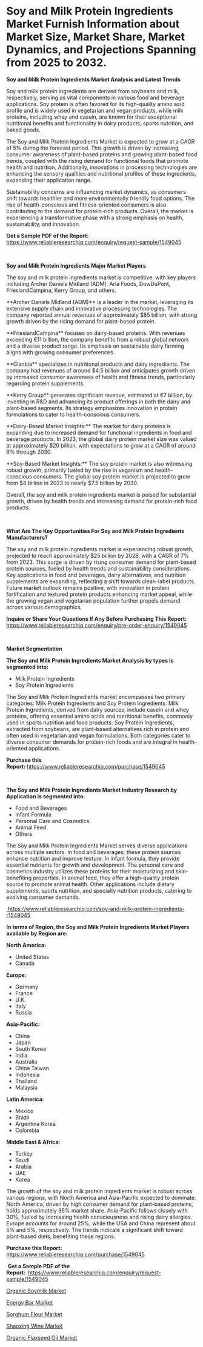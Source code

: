 <p><h1>Soy and Milk Protein Ingredients Market Furnish Information about Market Size, Market Share, Market Dynamics, and Projections Spanning from 2025 to 2032.</h1></p><p><strong>Soy and Milk Protein Ingredients Market Analysis and Latest Trends</strong></p>
<p><p>Soy and milk protein ingredients are derived from soybeans and milk, respectively, serving as vital components in various food and beverage applications. Soy protein is often favored for its high-quality amino acid profile and is widely used in vegetarian and vegan products, while milk proteins, including whey and casein, are known for their exceptional nutritional benefits and functionality in dairy products, sports nutrition, and baked goods.</p><p>The Soy and Milk Protein Ingredients Market is expected to grow at a CAGR of 5% during the forecast period. This growth is driven by increasing consumer awareness of plant-based proteins and growing plant-based food trends, coupled with the rising demand for functional foods that promote health and nutrition. Additionally, innovations in processing technologies are enhancing the sensory qualities and nutritional profiles of these ingredients, expanding their application range. </p><p>Sustainability concerns are influencing market dynamics, as consumers shift towards healthier and more environmentally friendly food options. The rise of health-conscious and fitness-oriented consumers is also contributing to the demand for protein-rich products. Overall, the market is experiencing a transformative phase with a strong emphasis on health, sustainability, and innovation.</p></p>
<p><strong>Get a Sample PDF of the Report:&nbsp;</strong> <a href="https://www.reliableresearchiq.com/enquiry/request-sample/1549045?utm_campaign=904&utm_medium=2&utm_source=Github&utm_content=ia&utm_term=14022025&utm_id=soy-and-milk-protein-ingredients">https://www.reliableresearchiq.com/enquiry/request-sample/1549045</a></p>
<p>&nbsp;</p>
<p><strong>Soy and Milk Protein Ingredients Major Market Players</strong></p>
<p><p>The soy and milk protein ingredients market is competitive, with key players including Archer Daniels Midland (ADM), Arla Foods, DowDuPont, FrieslandCampina, Kerry Group, and others. </p><p>**Archer Daniels Midland (ADM)** is a leader in the market, leveraging its extensive supply chain and innovative processing technologies. The company reported annual revenues of approximately $85 billion, with strong growth driven by the rising demand for plant-based protein.</p><p>**FrieslandCampina** focuses on dairy-based proteins. With revenues exceeding €11 billion, the company benefits from a robust global network and a diverse product range. Its emphasis on sustainable dairy farming aligns with growing consumer preferences.</p><p>**Glanbia** specializes in nutritional products and dairy ingredients. The company had revenues of around $4.5 billion and anticipates growth driven by increased consumer awareness of health and fitness trends, particularly regarding protein supplements.</p><p>**Kerry Group** generates significant revenue, estimated at €7 billion, by investing in R&D and advancing its product offerings in both the dairy and plant-based segments. Its strategy emphasizes innovation in protein formulations to cater to health-conscious consumers.</p><p>**Dairy-Based Market Insights:** The market for dairy proteins is expanding due to increased demand for functional ingredients in food and beverage products. In 2023, the global dairy protein market size was valued at approximately $20 billion, with expectations to grow at a CAGR of around 6% through 2030.</p><p>**Soy-Based Market Insights:** The soy protein market is also witnessing robust growth, primarily fueled by the rise in veganism and health-conscious consumers. The global soy protein market is projected to grow from $4 billion in 2023 to nearly $7.5 billion by 2030.</p><p>Overall, the soy and milk protein ingredients market is poised for substantial growth, driven by health trends and increasing demand for protein-rich food products.</p></p>
<p>&nbsp;</p>
<p><strong>What Are The Key Opportunities For Soy and Milk Protein Ingredients Manufacturers?</strong></p>
<p><p>The soy and milk protein ingredients market is experiencing robust growth, projected to reach approximately $25 billion by 2028, with a CAGR of 7% from 2023. This surge is driven by rising consumer demand for plant-based protein sources, fueled by health trends and sustainability considerations. Key applications in food and beverages, dairy alternatives, and nutrition supplements are expanding, reflecting a shift towards clean-label products. Future market outlook remains positive, with innovation in protein fortification and textured protein products enhancing market appeal, while the growing vegan and vegetarian population further propels demand across various demographics.</p></p>
<p><strong>Inquire or Share Your Questions If Any Before Purchasing This Report:</strong> <a href="https://www.reliableresearchiq.com/enquiry/pre-order-enquiry/1549045?utm_campaign=904&utm_medium=2&utm_source=Github&utm_content=ia&utm_term=14022025&utm_id=soy-and-milk-protein-ingredients">https://www.reliableresearchiq.com/enquiry/pre-order-enquiry/1549045</a></p>
<p>&nbsp;</p>
<p><strong>Market Segmentation</strong></p>
<p><strong>The Soy and Milk Protein Ingredients Market Analysis by types is segmented into:</strong></p>
<p><ul><li>Milk Protein Ingredients</li><li>Soy Protein Ingredients</li></ul></p>
<p><p>The Soy and Milk Protein Ingredients market encompasses two primary categories: Milk Protein Ingredients and Soy Protein Ingredients. Milk Protein Ingredients, derived from dairy sources, include casein and whey proteins, offering essential amino acids and nutritional benefits, commonly used in sports nutrition and food products. Soy Protein Ingredients, extracted from soybeans, are plant-based alternatives rich in protein and often used in vegetarian and vegan formulations. Both categories cater to diverse consumer demands for protein-rich foods and are integral in health-oriented applications.</p></p>
<p><strong>Purchase this Report:&nbsp;</strong><a href="https://www.reliableresearchiq.com/purchase/1549045?utm_campaign=904&utm_medium=2&utm_source=Github&utm_content=ia&utm_term=14022025&utm_id=soy-and-milk-protein-ingredients">https://www.reliableresearchiq.com/purchase/1549045</a></p>
<p>&nbsp;</p>
<p><strong>The Soy and Milk Protein Ingredients Market Industry Research by Application is segmented into:</strong></p>
<p><ul><li>Food and Beverages</li><li>Infant Formula</li><li>Personal Care and Cosmetics</li><li>Animal Feed</li><li>Others</li></ul></p>
<p><p>The Soy and Milk Protein Ingredients Market serves diverse applications across multiple sectors. In food and beverages, these protein sources enhance nutrition and improve texture. In infant formula, they provide essential nutrients for growth and development. The personal care and cosmetics industry utilizes these proteins for their moisturizing and skin-benefiting properties. In animal feed, they offer a high-quality protein source to promote animal health. Other applications include dietary supplements, sports nutrition, and specialty nutrition products, catering to evolving consumer demands.</p></p>
<p><a href="https://www.reliableresearchiq.com/soy-and-milk-protein-ingredients-r1549045?utm_campaign=904&utm_medium=2&utm_source=Github&utm_content=ia&utm_term=14022025&utm_id=soy-and-milk-protein-ingredients">&nbsp;https://www.reliableresearchiq.com/soy-and-milk-protein-ingredients-r1549045</a></p>
<p><strong>In terms of Region, the Soy and Milk Protein Ingredients Market Players available by Region are:</strong></p>
<p>
    <p> <strong> North America: </strong>
        <ul>
            <li>United States</li>
            <li>Canada</li>
        </ul>
        </p> 
    <p> <strong> Europe: </strong>
        <ul>
            <li>Germany</li>
            <li>France</li>
            <li>U.K.</li>
            <li>Italy</li>
            <li>Russia</li>
        </ul>
        </p> 
    <p> <strong> Asia-Pacific: </strong>
        <ul>
            <li>China</li>
            <li>Japan</li>
            <li>South Korea</li>
            <li>India</li>
            <li>Australia</li>
            <li>China Taiwan</li>
            <li>Indonesia</li>
            <li>Thailand</li>
            <li>Malaysia</li>
        </ul>
        </p> 
    <p> <strong> Latin America: </strong>
        <ul>
            <li>Mexico</li>
            <li>Brazil</li>
            <li>Argentina Korea</li>
            <li>Colombia</li>
        </ul>
        </p> 
    <p> <strong> Middle East & Africa: </strong>
        <ul>
            <li>Turkey</li>
            <li>Saudi</li>
            <li>Arabia</li>
            <li>UAE</li>
            <li>Korea</li>
        </ul>
    </p>
    </p>
<p><p>The growth of the soy and milk protein ingredients market is robust across various regions, with North America and Asia-Pacific expected to dominate. North America, driven by high consumer demand for plant-based proteins, holds approximately 35% market share. Asia-Pacific follows closely with 30%, fueled by increasing health consciousness and rising dairy allergies. Europe accounts for around 25%, while the USA and China represent about 5% and 5%, respectively. The trends indicate a significant shift toward plant-based diets, benefiting these regions.</p></p>
<p><strong>Purchase this Report: </strong><a href="https://www.reliableresearchiq.com/purchase/1549045?utm_campaign=904&utm_medium=2&utm_source=Github&utm_content=ia&utm_term=14022025&utm_id=soy-and-milk-protein-ingredients">https://www.reliableresearchiq.com/purchase/1549045</a></p>
<p>&nbsp;<strong>Get a Sample PDF of the Report:&nbsp;&nbsp;</strong><a href="https://www.reliableresearchiq.com/enquiry/request-sample/1549045?utm_campaign=904&utm_medium=2&utm_source=Github&utm_content=ia&utm_term=14022025&utm_id=soy-and-milk-protein-ingredients">https://www.reliableresearchiq.com/enquiry/request-sample/1549045</a></p>
<p><strong></strong></p>
<p><p><a href="https://github.com/aarajlyre/Market-Research-Report-List-1/blob/main/organic-soymilk-market.md?utm_campaign=904&utm_medium=2&utm_source=Github&utm_content=ia&utm_term=14022025&utm_id=soy-and-milk-protein-ingredients">Organic Soymilk Market</a></p><p><a href="https://github.com/sponsumelo/Market-Research-Report-List-1/blob/main/energy-bar-market.md?utm_campaign=904&utm_medium=2&utm_source=Github&utm_content=ia&utm_term=14022025&utm_id=soy-and-milk-protein-ingredients">Energy Bar Market</a></p><p><a href="https://github.com/sawrovpipolo/Market-Research-Report-List-1/blob/main/sorghum-flour-market.md?utm_campaign=904&utm_medium=2&utm_source=Github&utm_content=ia&utm_term=14022025&utm_id=soy-and-milk-protein-ingredients">Sorghum Flour Market</a></p><p><a href="https://github.com/ritooesiaba/Market-Research-Report-List-1/blob/main/shaoxing-wine-market.md?utm_campaign=904&utm_medium=2&utm_source=Github&utm_content=ia&utm_term=14022025&utm_id=soy-and-milk-protein-ingredients">Shaoxing Wine Market</a></p><p><a href="https://github.com/raaschadonle/Market-Research-Report-List-1/blob/main/organic-flaxseed-oil-market.md?utm_campaign=904&utm_medium=2&utm_source=Github&utm_content=ia&utm_term=14022025&utm_id=soy-and-milk-protein-ingredients">Organic Flaxseed Oil Market</a></p></p>